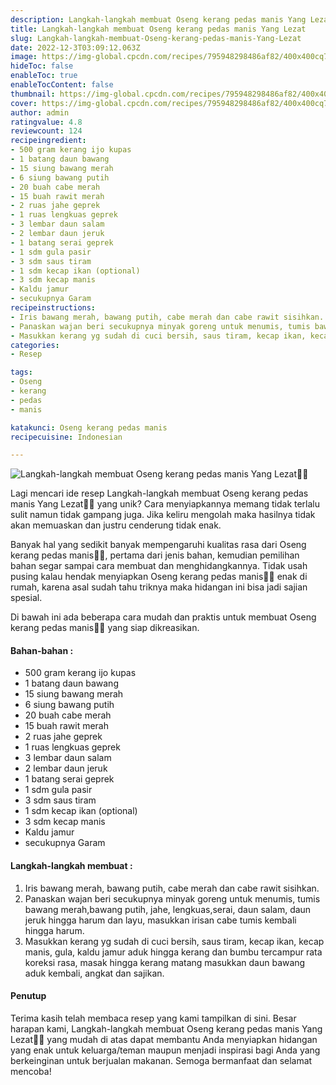 ```yaml
---
description: Langkah-langkah membuat Oseng kerang pedas manis Yang Lezat"
title: Langkah-langkah membuat Oseng kerang pedas manis Yang Lezat
slug: Langkah-langkah-membuat-Oseng-kerang-pedas-manis-Yang-Lezat
date: 2022-12-3T03:09:12.063Z
image: https://img-global.cpcdn.com/recipes/795948298486af82/400x400cq70/photo.jpg
hideToc: false
enableToc: true
enableTocContent: false
thumbnail: https://img-global.cpcdn.com/recipes/795948298486af82/400x400cq70/photo.jpg
cover: https://img-global.cpcdn.com/recipes/795948298486af82/400x400cq70/photo.jpg
author: admin
ratingvalue: 4.8
reviewcount: 124
recipeingredient:
- 500 gram kerang ijo kupas
- 1 batang daun bawang
- 15 siung bawang merah
- 6 siung bawang putih
- 20 buah cabe merah
- 15 buah rawit merah
- 2 ruas jahe geprek
- 1 ruas lengkuas geprek
- 3 lembar daun salam
- 2 lembar daun jeruk
- 1 batang serai geprek
- 1 sdm gula pasir
- 3 sdm saus tiram
- 1 sdm kecap ikan (optional)
- 3 sdm kecap manis
- Kaldu jamur
- secukupnya Garam
recipeinstructions:
- Iris bawang merah, bawang putih, cabe merah dan cabe rawit sisihkan.
- Panaskan wajan beri secukupnya minyak goreng untuk menumis, tumis bawang merah,bawang putih, jahe, lengkuas,serai, daun salam, daun jeruk hingga harum dan layu, masukkan irisan cabe tumis kembali hingga harum.
- Masukkan kerang yg sudah di cuci bersih, saus tiram, kecap ikan, kecap manis, gula, kaldu jamur aduk hingga kerang dan bumbu tercampur rata koreksi rasa, masak hingga kerang matang masukkan daun bawang aduk kembali, angkat dan sajikan.
categories:
- Resep

tags:
- Oseng
- kerang
- pedas
- manis

katakunci: Oseng kerang pedas manis
recipecuisine: Indonesian

---
```


![Langkah-langkah membuat Oseng kerang pedas manis Yang Lezat👩‍🍳](https://img-global.cpcdn.com/recipes/795948298486af82/400x400cq70/photo.jpg)

Lagi mencari ide resep Langkah-langkah membuat Oseng kerang pedas manis Yang Lezat👩‍🍳 yang unik? Cara menyiapkannya memang tidak terlalu sulit namun tidak gampang juga. Jika keliru mengolah maka hasilnya tidak akan memuaskan dan justru cenderung tidak enak.

Banyak hal yang sedikit banyak mempengaruhi kualitas rasa dari Oseng kerang pedas manis👩‍🍳, pertama dari jenis bahan, kemudian pemilihan bahan segar sampai cara membuat dan menghidangkannya. Tidak usah pusing kalau hendak menyiapkan Oseng kerang pedas manis👩‍🍳 enak di rumah, karena asal sudah tahu triknya maka hidangan ini bisa jadi sajian spesial.

Di bawah ini ada beberapa cara mudah dan praktis untuk membuat Oseng kerang pedas manis👩‍🍳 yang siap dikreasikan.

<!--inarticleads1-->

#### Bahan-bahan :

- 500 gram kerang ijo kupas
- 1 batang daun bawang
- 15 siung bawang merah
- 6 siung bawang putih
- 20 buah cabe merah
- 15 buah rawit merah
- 2 ruas jahe geprek
- 1 ruas lengkuas geprek
- 3 lembar daun salam
- 2 lembar daun jeruk
- 1 batang serai geprek
- 1 sdm gula pasir
- 3 sdm saus tiram
- 1 sdm kecap ikan (optional)
- 3 sdm kecap manis
- Kaldu jamur
- secukupnya Garam

<!--inarticleads2-->

#### Langkah-langkah membuat :

1. Iris bawang merah, bawang putih, cabe merah dan cabe rawit sisihkan.
1. Panaskan wajan beri secukupnya minyak goreng untuk menumis, tumis bawang merah,bawang putih, jahe, lengkuas,serai, daun salam, daun jeruk hingga harum dan layu, masukkan irisan cabe tumis kembali hingga harum.
1. Masukkan kerang yg sudah di cuci bersih, saus tiram, kecap ikan, kecap manis, gula, kaldu jamur aduk hingga kerang dan bumbu tercampur rata koreksi rasa, masak hingga kerang matang masukkan daun bawang aduk kembali, angkat dan sajikan.

#### Penutup

Terima kasih telah membaca resep yang kami tampilkan di sini. Besar harapan kami, Langkah-langkah membuat Oseng kerang pedas manis Yang Lezat👩‍🍳 yang mudah di atas dapat membantu Anda menyiapkan hidangan yang enak untuk keluarga/teman maupun menjadi inspirasi bagi Anda yang berkeinginan untuk berjualan makanan. Semoga bermanfaat dan selamat mencoba!